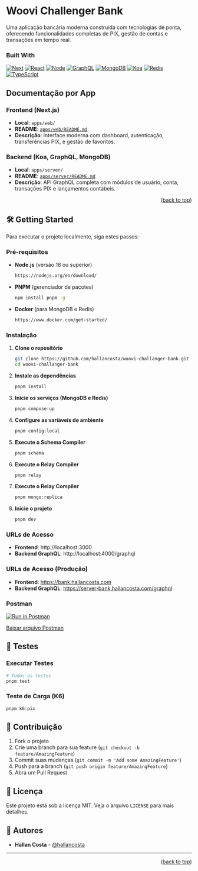 # Woovi Challenger Bank

<div id="top"></div>
Uma aplicação bancária moderna construída com tecnologias de ponta, oferecendo funcionalidades completas de PIX, gestão de contas e transações em tempo real.

### Built With

[![Next][next.js]][next-url]
[![React][react.js]][react-url]
[![Node][node.js]][node-url]
[![GraphQL][graphql]][graphql-url]
[![MongoDB][mongodb]][mongodb-url]
[![Koa][koa]][koa-url]
[![Redis][redis]][redis-url]
[![TypeScript][typescript]][typescript-url]

## Documentação por App

### Frontend (Next.js)
- **Local**: `apps/web/`
- **README**: [`apps/web/README.md`](apps/web/README.md)
- **Descrição**: Interface moderna com dashboard, autenticação, transferências PIX, e gestão de favoritos.

### Backend (Koa, GraphQL, MongoDB)
- **Local**: `apps/server/`
- **README**: [`apps/server/README.md`](apps/server/README.md)
- **Descrição**: API GraphQL completa com módulos de usuário, conta, transações PIX e lançamentos contábeis.

<p align="right">(<a href="#top">back to top</a>)</p>

## 🛠️ Getting Started

Para executar o projeto localmente, siga estes passos:

### Pré-requisitos

- **Node.js** (versão 18 ou superior)
  ```sh
  https://nodejs.org/en/download/
  ```

- **PNPM** (gerenciador de pacotes)
  ```sh
  npm install pnpm -g
  ```

- **Docker** (para MongoDB e Redis)
  ```sh
  https://www.docker.com/get-started/
  ```

### Instalação

1. **Clone o repositório**
   ```sh
   git clone https://github.com/hallancosta/woovi-challanger-bank.git
   cd woovi-challanger-bank
   ```

2. **Instale as dependências**
   ```sh
   pnpm install
   ```

3. **Inicie os serviços (MongoDB e Redis)**
   ```sh
   pnpm compose:up
   ```

4. **Configure as variáveis de ambiente**
   ```sh
   pnpm config:local
   ```

5. **Execute o Schema Compiler**
   ```sh
   pnpm schema
   ```

6. **Execute o Relay Compiler**
   ```sh
   pnpm relay
   ```

7. **Execute o Relay Compiler**
   ```sh
   pnpm mongo:replica
   ```

8. **Inicie o projeto**
   ```sh
   pnpm dev
   ```

### URLs de Acesso
- **Frontend**: http://localhost:3000
- **Backend GraphQL**: http://localhost:4000/graphql

### URLs de Acesso (Produção)
- **Frontend**: https://bank.hallancosta.com
- **Backend GraphQL**: https://server-bank.hallancosta.com/graphql

### Postman
[![Run in Postman](https://run.pstmn.io/button.svg)](https://app.getpostman.com/run-collection/28811256-c0c7c9c7-c2c4-4c2c-9c5c-c2c4c2c4c2c4?action=collection%2Ffork&source=rip-rip)

[Baixar arquivo Postman](https://raw.githubusercontent.com/HallanCosta/woovi-challanger-bank/refs/heads/main/apps/server/docs/graphql-api-collection.json)


## 🧪 Testes

### Executar Testes
```sh
# Todos os testes
pnpm test
```

### Teste de Carga (K6)
```sh
pnpm k6:pix
```

## 🤝 Contribuição

1. Fork o projeto
2. Crie uma branch para sua feature (`git checkout -b feature/AmazingFeature`)
3. Commit suas mudanças (`git commit -m 'Add some AmazingFeature'`)
4. Push para a branch (`git push origin feature/AmazingFeature`)
5. Abra um Pull Request

## 📝 Licença

Este projeto está sob a licença MIT. Veja o arquivo `LICENSE` para mais detalhes.

## 👥 Autores

- **Hallan Costa** - [@hallancosta](https://github.com/hallancosta)

---

<p align="right">(<a href="#top">back to top</a>)</p>

<!-- Badges -->
[next.js]: https://img.shields.io/badge/Next.js-000000?style=for-the-badge&logo=nextdotjs&logoColor=white
[next-url]: https://nextjs.org/
[react.js]: https://img.shields.io/badge/React-20232A?style=for-the-badge&logo=react&logoColor=61DAFB
[react-url]: https://reactjs.org/
[node.js]: https://img.shields.io/badge/NodeJS-339933?style=for-the-badge&logo=nodedotjs&logoColor=white
[node-url]: https://nodejs.org/
[graphql]: https://img.shields.io/badge/Graphql-E10098?style=for-the-badge&logo=graphql&logoColor=white
[graphql-url]: https://graphql.org/
[mongodb]: https://img.shields.io/badge/MongoDB-47A248?style=for-the-badge&logo=mongodb&logoColor=white
[mongodb-url]: https://mongodb.com
[koa]: https://img.shields.io/badge/Koa-F9F9F9?style=for-the-badge&logo=koa&logoColor=33333D
[koa-url]: https://koajs.com
[redis]: https://img.shields.io/badge/Redis-DC382D?style=for-the-badge&logo=redis&logoColor=white
[redis-url]: https://redis.io
[typescript]: https://img.shields.io/badge/TypeScript-3178C6?style=for-the-badge&logo=typescript&logoColor=white
[typescript-url]: https://www.typescriptlang.org
